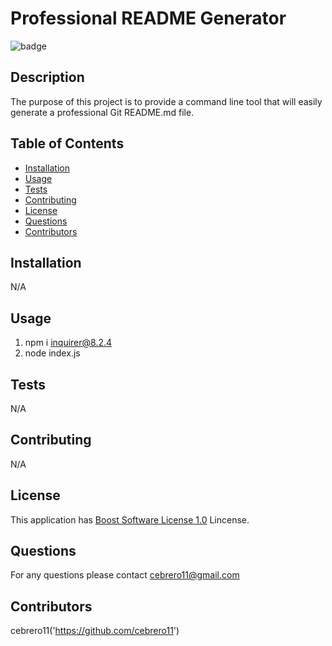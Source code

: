 # Professional README Generator 
 
![badge](https://img.shields.io/badge/license-Boost_Software_License_1.0-blue) 

## Description 

  The purpose of this project is to provide a command line tool that will easily generate a professional Git README.md file. 

## Table of Contents 
 
 - [Installation](#installation) 
 - [Usage](#usage) 
 - [Tests](#tests) 
 - [Contributing](#contributing) 
 - [License](#license) 
 - [Questions](#questions) 
 - [Contributors](#contributors) 

## Installation 
 
N/A
 
 

## Usage 
 
1. npm i inquirer@8.2.4
2. node index.js 
 
 

 ## Tests 
 
N/A 
 

## Contributing 
 
N/A 
 
## License 

  This application has [Boost Software License 1.0](https://choosealicense.com/licenses/Boost_Software_License_1.0) Lincense. 
 

## Questions 
 
For any questions please contact cebrero11@gmail.com 
 

## Contributors 
 
cebrero11('https://github.com/cebrero11') 
 
